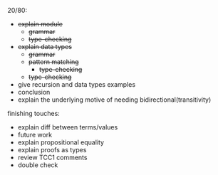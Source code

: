 20/80:
- ~~explain module~~
  - ~~grammar~~
  - ~~type-checking~~
- ~~explain data types~~
  - ~~grammar~~
  - ~~pattern matching~~
    - ~~type-checking~~
  - ~~type-checking~~
- give recursion and data types examples
- conclusion
- explain the underlying motive of needing bidirectional(transitivity)

finishing touches:
- explain diff between terms/values
- future work
- explain propositional equality
- explain proofs as types
- review TCC1 comments
- double check